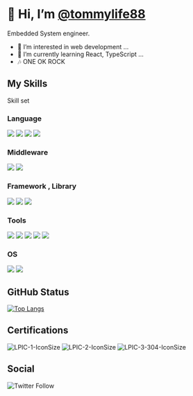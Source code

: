 # 👋 Hi, I’m [@tommylife88](https://github.com/tommylife88)
Embedded System engineer.

* 👀 I’m interested in web development ...
* 🌱 I’m currently learning React, TypeScript ...
* 🎶 ONE OK ROCK

## My Skills
Skill set

### Language
<img src="https://img.shields.io/badge/-C-A8B9CC.svg?logo=C&style=flat"> <img src="https://img.shields.io/badge/-C++-00599C.svg?logo=C%2B%2B&style=flat"> <img src="https://img.shields.io/badge/-Javascript-276DC3.svg?logo=javascript&style=flat"> <img src="https://img.shields.io/badge/-TypeScript-007ACC.svg?logo=typescript&style=flat">

### Middleware
<img src="https://img.shields.io/badge/-ROS-22314E.svg?logo=ros&style=flat"> <img src="https://img.shields.io/badge/-Vagrant-1563FF.svg?logo=vagrant&style=flat">

### Framework , Library
<img src="https://img.shields.io/badge/-Qt-41CD52.svg?logo=qt&style=flat"> <img src="https://img.shields.io/badge/-Node.js-339933.svg?logo=node.js&style=flat"> <img src="https://img.shields.io/badge/-React-555.svg?logo=react&style=flat">

### Tools
<img src="https://img.shields.io/badge/-Git-F05032.svg?logo=git&style=flat">  <img src="https://img.shields.io/badge/-GitHub-181717.svg?logo=github&style=flat"> <img src="https://img.shields.io/badge/-GitLab-FCA121.svg?logo=gitlab&style=flat"> <img src="https://img.shields.io/badge/-Docker-EEE.svg?logo=docker&style=flat"> <img src="https://img.shields.io/badge/-Visual%20Studio%20Code-007ACC.svg?logo=visual-studio-code&style=flat">

### OS
<img src="https://img.shields.io/badge/-Windows-0078D6.svg?logo=windows&style=flat"> <img src="https://img.shields.io/badge/-Linux-FCC624.svg?logo=linux&style=flat"> 

## GitHub Status
[![Top Langs](https://github-readme-stats.vercel.app/api/top-langs/?username=tommylife88&layout=compact)](https://github.com/anuraghazra/github-readme-stats)

## Certifications
![LPIC-1-IconSize](https://user-images.githubusercontent.com/29136901/116383075-7c876f00-a851-11eb-98ce-1c4058e2a8ab.png) ![LPIC-2-IconSize](https://user-images.githubusercontent.com/29136901/116383126-8a3cf480-a851-11eb-91eb-2dd57390c293.png) ![LPIC-3-304-IconSize](https://user-images.githubusercontent.com/29136901/116383157-9032d580-a851-11eb-84b5-f27c76a3b94c.png)

## Social
![Twitter Follow](https://img.shields.io/twitter/follow/TommyLife88?style=social)
